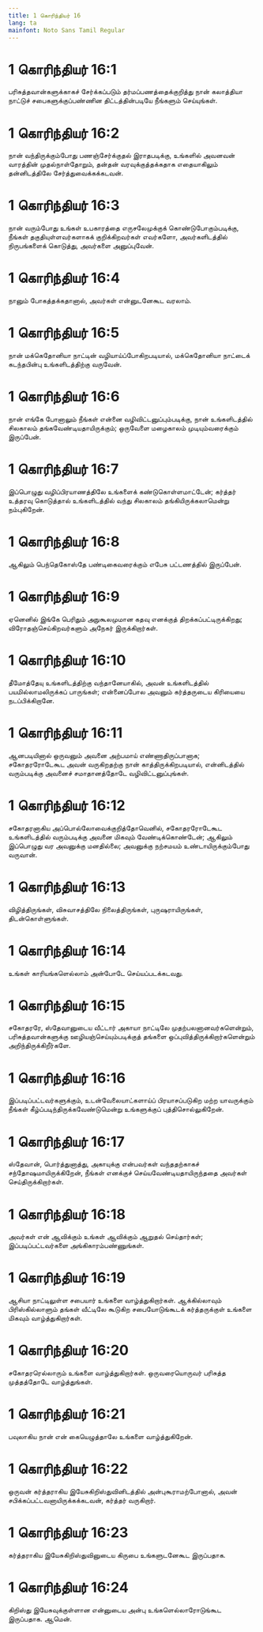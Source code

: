 ```yaml
---
title: 1 கொரிந்தியர் 16
lang: ta
mainfont: Noto Sans Tamil Regular
---
```


# 1 கொரிந்தியர் 16:1

பரிசுத்தவான்களுக்காகச் சேர்க்கப்படும் தர்மப்பணத்தைக்குறித்து நான் கலாத்தியா நாட்டுச் சபைகளுக்குப்பண்ணின திட்டத்தின்படியே நீங்களும் செய்யுங்கள்.

# 1 கொரிந்தியர் 16:2

நான் வந்திருக்கும்போது பணஞ்சேர்க்குதல் இராதபடிக்கு, உங்களில் அவனவன் வாரத்தின் முதல்நாள்தோறும், தன்தன் வரவுக்குத்தக்கதாக எதையாகிலும் தன்னிடத்திலே சேர்த்துவைக்கக்கடவன்.

# 1 கொரிந்தியர் 16:3

நான் வரும்போது உங்கள் உபகாரத்தை எருசலேமுக்குக் கொண்டுபோகும்படிக்கு, நீங்கள் தகுதியுள்ளவர்களாகக் குறிக்கிறவர்கள் எவர்களோ, அவர்களிடத்தில் நிருபங்களைக் கொடுத்து, அவர்களை அனுப்புவேன்.

# 1 கொரிந்தியர் 16:4

நானும் போகத்தக்கதானால், அவர்கள் என்னுடனேகூட வரலாம்.

# 1 கொரிந்தியர் 16:5

நான் மக்கெதோனியா நாட்டின் வழியாய்ப்போகிறபடியால், மக்கெதோனியா நாட்டைக் கடந்தபின்பு உங்களிடத்திற்கு வருவேன்.

# 1 கொரிந்தியர் 16:6

நான் எங்கே போனாலும் நீங்கள் என்னை வழிவிட்டனுப்பும்படிக்கு, நான் உங்களிடத்தில் சிலகாலம் தங்கவேண்டியதாயிருக்கும்; ஒருவேளை மழைகாலம் முடியும்வரைக்கும் இருப்பேன்.

# 1 கொரிந்தியர் 16:7

இப்பொழுது வழிப்பிரயாணத்திலே உங்களைக் கண்டுகொள்ளமாட்டேன்; கர்த்தர் உத்தரவு கொடுத்தால் உங்களிடத்தில் வந்து சிலகாலம் தங்கியிருக்கலாமென்று நம்புகிறேன்.

# 1 கொரிந்தியர் 16:8

ஆகிலும் பெந்தெகோஸ்தே பண்டிகைவரைக்கும் எபேசு பட்டணத்தில் இருப்பேன்.

# 1 கொரிந்தியர் 16:9

ஏனெனில் இங்கே பெரிதும் அநுகூலமுமான கதவு எனக்குத் திறக்கப்பட்டிருக்கிறது; விரோதஞ்செய்கிறவர்களும் அநேகர் இருக்கிறார்கள்.

# 1 கொரிந்தியர் 16:10

தீமோத்தேயு உங்களிடத்திற்கு வந்தானேயாகில், அவன் உங்களிடத்தில் பயமில்லாமலிருக்கப் பாருங்கள்; என்னைப்போல அவனும் கர்த்தருடைய கிரியையை நடப்பிக்கிறானே.

# 1 கொரிந்தியர் 16:11

ஆனபடியினால் ஒருவனும் அவனை அற்பமாய் எண்ணாதிருப்பானாக; சகோதரரோடேகூட அவன் வருகிறதற்கு நான் காத்திருக்கிறபடியால், என்னிடத்தில் வரும்படிக்கு அவனைச் சமாதானத்தோடே வழிவிட்டனுப்புங்கள்.

# 1 கொரிந்தியர் 16:12

சகோதரனாகிய அப்பொல்லோவைக்குறித்தோவெனில், சகோதரரோடேகூட உங்களிடத்தில் வரும்படிக்கு அவனை மிகவும் வேண்டிக்கொண்டேன்; ஆகிலும் இப்பொழுது வர அவனுக்கு மனதில்லை; அவனுக்கு நற்சமயம் உண்டாயிருக்கும்போது வருவான்.

# 1 கொரிந்தியர் 16:13

விழித்திருங்கள், விசுவாசத்திலே நிலைத்திருங்கள், புருஷராயிருங்கள், திடன்கொள்ளுங்கள்.

# 1 கொரிந்தியர் 16:14

உங்கள் காரியங்களெல்லாம் அன்போடே செய்யப்படக்கடவது.

# 1 கொரிந்தியர் 16:15

சகோதரரே, ஸ்தேவானுடைய வீட்டார் அகாயா நாட்டிலே முதற்பலனானவர்களென்றும், பரிசுத்தவான்களுக்கு ஊழியஞ்செய்யும்படிக்குத் தங்களை ஒப்புவித்திருக்கிறார்களென்றும் அறிந்திருக்கிறீர்களே.

# 1 கொரிந்தியர் 16:16

இப்படிப்பட்டவர்களுக்கும், உடன்வேலையாட்களாய்ப் பிரயாசப்படுகிற மற்ற யாவருக்கும் நீங்கள் கீழ்ப்படிந்திருக்கவேண்டுமென்று உங்களுக்குப் புத்திசொல்லுகிறேன்.

# 1 கொரிந்தியர் 16:17

ஸ்தேவான், பொர்த்துனாத்து, அகாயுக்கு என்பவர்கள் வந்ததற்காகச் சந்தோஷமாயிருக்கிறேன், நீங்கள் எனக்குச் செய்யவேண்டியதாயிருந்ததை அவர்கள் செய்திருக்கிறார்கள்.

# 1 கொரிந்தியர் 16:18

அவர்கள் என் ஆவிக்கும் உங்கள் ஆவிக்கும் ஆறுதல் செய்தார்கள்; இப்படிப்பட்டவர்களை அங்கிகாரம்பண்ணுங்கள்.

# 1 கொரிந்தியர் 16:19

ஆசியா நாட்டிலுள்ள சபையார் உங்களை வாழ்த்துகிறார்கள். ஆக்கில்லாவும் பிரிஸ்கில்லாளும் தங்கள் வீட்டிலே கூடுகிற சபையோடுங்கூடக் கர்த்தருக்குள் உங்களை மிகவும் வாழ்த்துகிறார்கள்.

# 1 கொரிந்தியர் 16:20

சகோதரரெல்லாரும் உங்களை வாழ்த்துகிறார்கள். ஒருவரையொருவர் பரிசுத்த முத்தத்தோடே வாழ்த்துங்கள்.

# 1 கொரிந்தியர் 16:21

பவுலாகிய நான் என் கையெழுத்தாலே உங்களை வாழ்த்துகிறேன்.

# 1 கொரிந்தியர் 16:22

ஒருவன் கர்த்தராகிய இயேசுகிறிஸ்துவினிடத்தில் அன்புகூராமற்போனால், அவன் சபிக்கப்பட்டவனாயிருக்கக்கடவன், கர்த்தர் வருகிறார்.

# 1 கொரிந்தியர் 16:23

கர்த்தராகிய இயேசுகிறிஸ்துவினுடைய கிருபை உங்களுடனேகூட இருப்பதாக.

# 1 கொரிந்தியர் 16:24

கிறிஸ்து இயேசுவுக்குள்ளான என்னுடைய அன்பு உங்களெல்லாரோடுங்கூட இருப்பதாக. ஆமென்.

